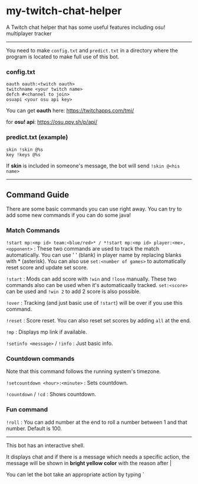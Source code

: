 # my-twitch-chat-helper
A Twitch chat helper that has some useful features including osu! multiplayer tracker

---

You need to make `config.txt` and `predict.txt` in a directory where the program is located to make full use of this bot.

### config.txt
```
oauth oauth:<twitch oauth>
twitchname <your twitch name>
defch #<channel to join>
osuapi <your osu api key>
```

You can get **oauth** here: https://twitchapps.com/tmi/

for **osu! api**: https://osu.ppy.sh/p/api/

### predict.txt (example)
```
skin !skin @%s
key !keys @%s
```

If **skin** is included in someone's message, the bot will send `!skin @<his name>`

---

## Command Guide

There are some basic commands you can use right away. You can try to add some new commands if you can do some java!

### Match Commands

`!start mp:<mp id> team:<blue/red>* / *!start mp:<mp id> player:<me>,<opponent>` :
These two commands are used to track the match automatically. You can use ' ' (blank) in player name by replacing blanks with * (asterisk). You can also use `set:<number of games>` to automatically reset score and update set score.

`!start` :
Mods can add score with `!win` and `!lose` manually. These two commands also can be used when it's automaticaally tracked. `set:<score>` can be used and `!win 2` to add 2 score is also possible.

`!over` :
Tracking (and just basic use of `!start`) will be over if you use this command.

`!reset` :
Score reset. You can also reset set scores by adding `all` at the end.

`!mp` :
Displays mp link if available.

`!setinfo <message>` / `!info` :
Just basic info.

### Countdown commands

Note that this command follows the running system's timezone.

`!setcountdown <hour>:<minute>` :
Sets countdown.

`!countdown` / `!cd` :
Shows countdown.

### Fun command

`!roll` :
You can add number at the end to roll a number between 1 and that number. Default is 100.

---

This bot has an interactive shell.



It displays chat and if there is a message which needs a specific action, the message will be shown in **bright yellow color** with the reason after |

You can let the bot take an appropriate action by typing `
